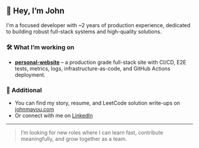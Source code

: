 ## 👋 Hey, I’m John

I'm a focused developer with ~2 years of production experience, dedicated to building robust full-stack systems and high-quality solutions.

### 🛠️ What I’m working on
- **[personal-website](https://github.com/john-mayou/personal-website)** – a production grade full-stack site with CI/CD, E2E tests, metrics, logs, infrastructure-as-code, and GitHub Actions deployment.

### 🚀 Additional
- You can find my story, resume, and LeetCode solution write-ups on [johnmayou.com](https://johnmayou.com)
- Or connect with me on [LinkedIn](https://www.linkedin.com/in/johnmayou)

---

> I’m looking for new roles where I can learn fast, contribute meaningfully, and grow together as a team.
